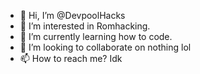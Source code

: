 - 👋 Hi, I’m @DevpoolHacks
- 👀 I’m interested in Romhacking.
- 🌱 I’m currently learning how to code.
- 💞️ I’m looking to collaborate on nothing lol
- 📫 How to reach me? Idk

<!---
DevpoolHacks/DevpoolHacks is a ✨ special ✨ repository because its `README.md` (this file) appears on your GitHub profile.
You can click the Preview link to take a look at your changes.
--->
